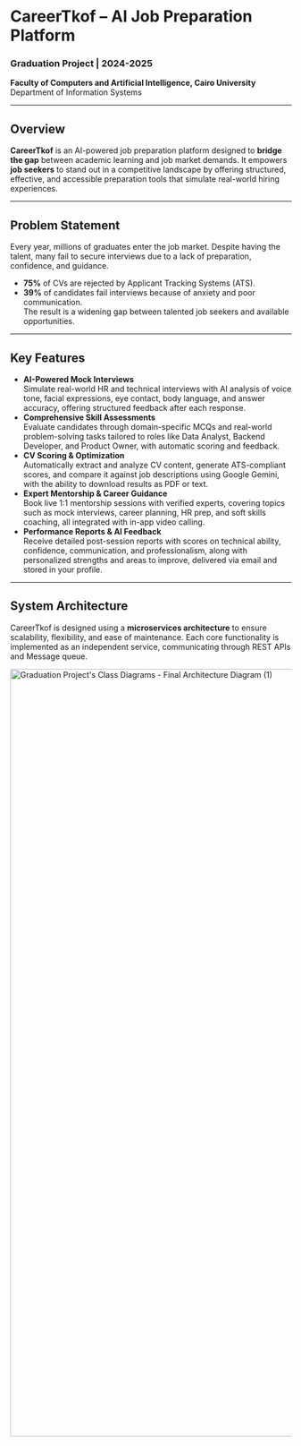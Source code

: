 # CareerTkof – AI Job Preparation Platform  
### Graduation Project | 2024-2025  
**Faculty of Computers and Artificial Intelligence, Cairo University**  
Department of Information Systems

---

## Overview  
**CareerTkof** is an AI-powered job preparation platform designed to **bridge the gap** between academic learning and job market demands. It empowers **job seekers** to stand out in a competitive landscape by offering structured, effective, and accessible preparation tools that simulate real-world hiring experiences.

---

## Problem Statement  
Every year, millions of graduates enter the job market. Despite having the talent, many fail to secure interviews due to a lack of preparation, confidence, and guidance.  
- **75%** of CVs are rejected by Applicant Tracking Systems (ATS).  
- **39%** of candidates fail interviews because of anxiety and poor communication.  
The result is a widening gap between talented job seekers and available opportunities.

---

## Key Features  
- **AI-Powered Mock Interviews**  
  Simulate real-world HR and technical interviews with AI analysis of voice tone, facial expressions, eye contact, body language, and answer accuracy, offering structured feedback after each response.
- **Comprehensive Skill Assessments**  
  Evaluate candidates through domain-specific MCQs and real-world problem-solving tasks tailored to roles like Data Analyst, Backend Developer, and Product Owner, with automatic scoring and feedback.
- **CV Scoring & Optimization**  
  Automatically extract and analyze CV content, generate ATS-compliant scores, and compare it against job descriptions using Google Gemini, with the ability to download results as PDF or text.
- **Expert Mentorship & Career Guidance**  
  Book live 1:1 mentorship sessions with verified experts, covering topics such as mock interviews, career planning, HR prep, and soft skills coaching, all integrated with in-app video calling.
- **Performance Reports & AI Feedback**  
  Receive detailed post-session reports with scores on technical ability, confidence, communication, and professionalism, along with personalized strengths and areas to improve, delivered via email and stored in your profile.
---

## System Architecture  
CareerTkof is designed using a **microservices architecture** to ensure scalability, flexibility, and ease of maintenance. Each core functionality is implemented as an independent service, communicating through REST APIs and Message queue.

<img width="2925" height="1372" alt="Graduation Project's Class Diagrams - Final Architecture Diagram (1)" src="https://github.com/user-attachments/assets/e6436d0c-2640-43c4-8495-6059e014b5ad" />
